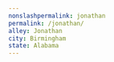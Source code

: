 ```yaml
---
﻿nonslashpermalink: jonathan
permalink: /jonathan/
alley: Jonathan
city: Birmingham
state: Alabama
---
```

